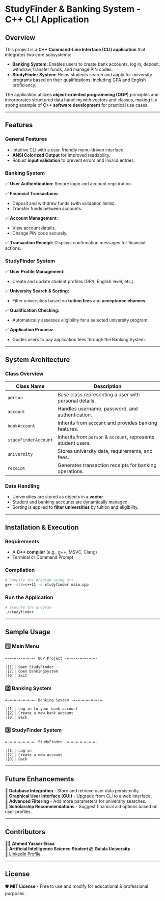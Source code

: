 # StudyFinder & Banking System - C++ CLI Application

## Overview

This project is a **C++ Command-Line Interface (CLI) application** that integrates two core subsystems:

- **Banking System:** Enables users to create bank accounts, log in, deposit, withdraw, transfer funds, and manage PIN codes.
- **StudyFinder System:** Helps students search and apply for university programs based on their qualifications, including GPA and English proficiency.

The application utilizes **object-oriented programming (OOP)** principles and incorporates structured data handling with vectors and classes, making it a strong example of **C++ software development** for practical use cases.

---

## Features

### **General Features**

- Intuitive CLI with a user-friendly menu-driven interface.
- **ANSI Colorized Output** for improved readability.
- Robust **input validation** to prevent errors and invalid entries.

### **Banking System**

✅ **User Authentication:** Secure login and account registration.

✅ **Financial Transactions:**
- Deposit and withdraw funds (with validation limits).
- Transfer funds between accounts.

✅ **Account Management:**
- View account details.
- Change PIN code securely.

✅ **Transaction Receipt:** Displays confirmation messages for financial actions.

### **StudyFinder System**

✅ **User Profile Management:**
- Create and update student profiles (GPA, English level, etc.).

✅ **University Search & Sorting:**
- Filter universities based on **tuition fees** and **acceptance chances**.

✅ **Qualification Checking:**
- Automatically assesses eligibility for a selected university program.

✅ **Application Process:**
- Guides users to pay application fees through the Banking System.

---

## System Architecture

### **Class Overview**

| Class Name           | Description                                                   |
| -------------------- | ------------------------------------------------------------- |
| `person`             | Base class representing a user with personal details.         |
| `account`            | Handles username, password, and authentication.               |
| `bankAccount`        | Inherits from `account` and provides banking features.        |
| `studyFinderAccount` | Inherits from `person` & `account`, represents student users. |
| `university`         | Stores university data, requirements, and fees.               |
| `receipt`            | Generates transaction receipts for banking operations.        |

### **Data Handling**

- Universities are stored as objects in a **vector**.
- Student and banking accounts are dynamically managed.
- Sorting is applied to **filter universities** by tuition and eligibility.

---

## Installation & Execution

### **Requirements**

- A **C++ compiler** (e.g., g++, MSVC, Clang)
- Terminal or Command Prompt

### **Compilation**

```sh
# Compile the program using g++
g++ -std=c++11 -o studyfinder main.cpp
```

### **Run the Application**

```sh
# Execute the program
./studyfinder
```

---

## Sample Usage

### **1️⃣ Main Menu**

```
=-=-=-=-=-=-=- OOP Project -=-=-=-=-=-=-=-

|[1]| Open StudyFinder
|[2]| Open BankingSystem
|[0]| Exit
```

### **2️⃣ Banking System**

```
=-=-=-=-=-=-=- Banking System -=-=-=-=-=-=-=-

|[1]| Log in to your bank account
|[2]| Create a new bank account
|[0]| Back
```

### **3️⃣ StudyFinder System**

```
=-=-=-=-=-=-=- StudyFinder -=-=-=-=-=-=-=-

|[1]| Log in
|[2]| Create a new account
|[0]| Back
```

---

## Future Enhancements

🚀 **Database Integration** - Store and retrieve user data persistently.\
🚀 **Graphical User Interface (GUI)** - Upgrade from CLI to a web interface.\
🚀 **Advanced Filtering** - Add more parameters for university searches.\
🚀 **Scholarship Recommendations** - Suggest financial aid options based on user profiles.

---

## Contributors

👨‍💻 **Ahmed Yasser Eissa**\
📍 **Artificial Intelligence Science Student @ Galala University**\
🔗 [LinkedIn Profile](https://www.linkedin.com/in/ahmed-ysr-eissa)

---

## License

🛡️ **MIT License** - Free to use and modify for educational & professional purposes.
